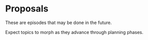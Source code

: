 # Proposals

These are episodes that may be done in the future.

Expect topics to morph as they advance through planning phases.
